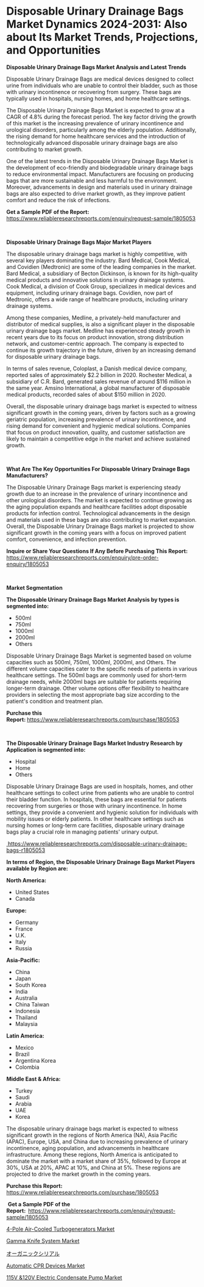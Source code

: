 <p><h1>Disposable Urinary Drainage Bags Market Dynamics 2024-2031: Also about Its Market Trends, Projections, and Opportunities</h1></p><p><strong>Disposable Urinary Drainage Bags Market Analysis and Latest Trends</strong></p>
<p><p>Disposable Urinary Drainage Bags are medical devices designed to collect urine from individuals who are unable to control their bladder, such as those with urinary incontinence or recovering from surgery. These bags are typically used in hospitals, nursing homes, and home healthcare settings.</p><p>The Disposable Urinary Drainage Bags Market is expected to grow at a CAGR of 4.8% during the forecast period. The key factor driving the growth of this market is the increasing prevalence of urinary incontinence and urological disorders, particularly among the elderly population. Additionally, the rising demand for home healthcare services and the introduction of technologically advanced disposable urinary drainage bags are also contributing to market growth.</p><p>One of the latest trends in the Disposable Urinary Drainage Bags Market is the development of eco-friendly and biodegradable urinary drainage bags to reduce environmental impact. Manufacturers are focusing on producing bags that are more sustainable and less harmful to the environment. Moreover, advancements in design and materials used in urinary drainage bags are also expected to drive market growth, as they improve patient comfort and reduce the risk of infections.</p></p>
<p><strong>Get a Sample PDF of the Report:&nbsp;</strong> <a href="https://www.reliableresearchreports.com/enquiry/request-sample/1805053">https://www.reliableresearchreports.com/enquiry/request-sample/1805053</a></p>
<p>&nbsp;</p>
<p><strong>Disposable Urinary Drainage Bags Major Market Players</strong></p>
<p><p>The disposable urinary drainage bags market is highly competitive, with several key players dominating the industry. Bard Medical, Cook Medical, and Covidien (Medtronic) are some of the leading companies in the market. Bard Medical, a subsidiary of Becton Dickinson, is known for its high-quality medical products and innovative solutions in urinary drainage systems. Cook Medical, a division of Cook Group, specializes in medical devices and equipment, including urinary drainage bags. Covidien, now part of Medtronic, offers a wide range of healthcare products, including urinary drainage systems.</p><p>Among these companies, Medline, a privately-held manufacturer and distributor of medical supplies, is also a significant player in the disposable urinary drainage bags market. Medline has experienced steady growth in recent years due to its focus on product innovation, strong distribution network, and customer-centric approach. The company is expected to continue its growth trajectory in the future, driven by an increasing demand for disposable urinary drainage bags.</p><p>In terms of sales revenue, Coloplast, a Danish medical device company, reported sales of approximately $2.2 billion in 2020. Rochester Medical, a subsidiary of C.R. Bard, generated sales revenue of around $116 million in the same year. Amsino International, a global manufacturer of disposable medical products, recorded sales of about $150 million in 2020.</p><p>Overall, the disposable urinary drainage bags market is expected to witness significant growth in the coming years, driven by factors such as a growing geriatric population, increasing prevalence of urinary incontinence, and rising demand for convenient and hygienic medical solutions. Companies that focus on product innovation, quality, and customer satisfaction are likely to maintain a competitive edge in the market and achieve sustained growth.</p></p>
<p>&nbsp;</p>
<p><strong>What Are The Key Opportunities For Disposable Urinary Drainage Bags Manufacturers?</strong></p>
<p><p>The Disposable Urinary Drainage Bags market is experiencing steady growth due to an increase in the prevalence of urinary incontinence and other urological disorders. The market is expected to continue growing as the aging population expands and healthcare facilities adopt disposable products for infection control. Technological advancements in the design and materials used in these bags are also contributing to market expansion. Overall, the Disposable Urinary Drainage Bags market is projected to show significant growth in the coming years with a focus on improved patient comfort, convenience, and infection prevention.</p></p>
<p><strong>Inquire or Share Your Questions If Any Before Purchasing This Report:</strong> <a href="https://www.reliableresearchreports.com/enquiry/pre-order-enquiry/1805053">https://www.reliableresearchreports.com/enquiry/pre-order-enquiry/1805053</a></p>
<p>&nbsp;</p>
<p><strong>Market Segmentation</strong></p>
<p><strong>The Disposable Urinary Drainage Bags Market Analysis by types is segmented into:</strong></p>
<p><ul><li>500ml</li><li>750ml</li><li>1000ml</li><li>2000ml</li><li>Others</li></ul></p>
<p><p>Disposable Urinary Drainage Bags Market is segmented based on volume capacities such as 500ml, 750ml, 1000ml, 2000ml, and Others. The different volume capacities cater to the specific needs of patients in various healthcare settings. The 500ml bags are commonly used for short-term drainage needs, while 2000ml bags are suitable for patients requiring longer-term drainage. Other volume options offer flexibility to healthcare providers in selecting the most appropriate bag size according to the patient's condition and treatment plan.</p></p>
<p><strong>Purchase this Report:&nbsp;</strong><a href="https://www.reliableresearchreports.com/purchase/1805053">https://www.reliableresearchreports.com/purchase/1805053</a></p>
<p>&nbsp;</p>
<p><strong>The Disposable Urinary Drainage Bags Market Industry Research by Application is segmented into:</strong></p>
<p><ul><li>Hospital</li><li>Home</li><li>Others</li></ul></p>
<p><p>Disposable Urinary Drainage Bags are used in hospitals, homes, and other healthcare settings to collect urine from patients who are unable to control their bladder function. In hospitals, these bags are essential for patients recovering from surgeries or those with urinary incontinence. In home settings, they provide a convenient and hygienic solution for individuals with mobility issues or elderly patients. In other healthcare settings such as nursing homes or long-term care facilities, disposable urinary drainage bags play a crucial role in managing patients' urinary output.</p></p>
<p><a href="https://www.reliableresearchreports.com/disposable-urinary-drainage-bags-r1805053">&nbsp;https://www.reliableresearchreports.com/disposable-urinary-drainage-bags-r1805053</a></p>
<p><strong>In terms of Region, the Disposable Urinary Drainage Bags Market Players available by Region are:</strong></p>
<p>
    <p> <strong> North America: </strong>
        <ul>
            <li>United States</li>
            <li>Canada</li>
        </ul>
        </p> 
    <p> <strong> Europe: </strong>
        <ul>
            <li>Germany</li>
            <li>France</li>
            <li>U.K.</li>
            <li>Italy</li>
            <li>Russia</li>
        </ul>
        </p> 
    <p> <strong> Asia-Pacific: </strong>
        <ul>
            <li>China</li>
            <li>Japan</li>
            <li>South Korea</li>
            <li>India</li>
            <li>Australia</li>
            <li>China Taiwan</li>
            <li>Indonesia</li>
            <li>Thailand</li>
            <li>Malaysia</li>
        </ul>
        </p> 
    <p> <strong> Latin America: </strong>
        <ul>
            <li>Mexico</li>
            <li>Brazil</li>
            <li>Argentina Korea</li>
            <li>Colombia</li>
        </ul>
        </p> 
    <p> <strong> Middle East & Africa: </strong>
        <ul>
            <li>Turkey</li>
            <li>Saudi</li>
            <li>Arabia</li>
            <li>UAE</li>
            <li>Korea</li>
        </ul>
    </p>
    </p>
<p><p>The disposable urinary drainage bags market is expected to witness significant growth in the regions of North America (NA), Asia Pacific (APAC), Europe, USA, and China due to increasing prevalence of urinary incontinence, aging population, and advancements in healthcare infrastructure. Among these regions, North America is anticipated to dominate the market with a market share of 35%, followed by Europe at 30%, USA at 20%, APAC at 10%, and China at 5%. These regions are projected to drive the market growth in the coming years.</p></p>
<p><strong>Purchase this Report: </strong><a href="https://www.reliableresearchreports.com/purchase/1805053">https://www.reliableresearchreports.com/purchase/1805053</a></p>
<p>&nbsp;<strong>Get a Sample PDF of the Report:&nbsp;&nbsp;</strong><a href="https://www.reliableresearchreports.com/enquiry/request-sample/1805053">https://www.reliableresearchreports.com/enquiry/request-sample/1805053</a></p>
<p><strong></strong></p>
<p><p><a href="https://www.linkedin.com/pulse/4-pole-air-cooled-turbogenerators-market-analysis-its-cagr-segmentation-hxv3e?trackingId=TZXR0widbhnGlkN2HZyL3Q%3D%3D">4-Pole Air-Cooled Turbogenerators Market</a></p><p><a href="https://github.com/gladysalidde/Market-Research-Report-List-1/blob/main/gamma-knife-system-market.md">Gamma Knife System Market</a></p><p><a href="https://github.com/CarlieShields/Market-Research-Report-List-1/blob/main/829464351354.md">オーガニックシリアル</a></p><p><a href="https://github.com/dimitrishawkinswaynenp91rgz/Market-Research-Report-List-2/blob/main/automatic-cpr-devices-market.md">Automatic CPR Devices Market</a></p><p><a href="https://www.linkedin.com/pulse/115v-amp120v-electric-condensate-pump-market-size-reveals-best-s6d7e?trackingId=jPvi%2FBwZVA1C0apCVxdO4A%3D%3D">115V &120V Electric Condensate Pump Market</a></p></p>